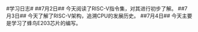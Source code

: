 #学习日志#
##7月2日## 
今天阅读了RISC-V指令集，对其进行初步了解。
##7月3日##
今天了解了RISC-V架构，追溯CPU的发展历史。
##7月4日## 
今天主要是学习了蜂鸟E203芯片的编写。
